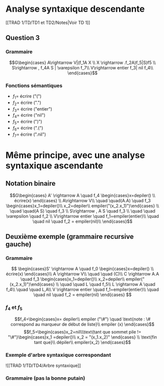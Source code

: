 # Analyse syntaxique descendante
[[TRAD 1/TD/TD1 et TD2/Notes|Voir TD 1]]
## Question 3
### Grammaire
$$G\begin{cases}
A\rightarrow V|(f_1A X \\
X \rightarrow .f_2A)f_5|S)f5 \\
S\rightarrow , f_4A S | \varepsilon  f_7\\ 
V\rightarrow entier f_3| nil f_4\\ 
\end{cases}$$

### Fonctions sémantiques
- $f_1=$ écrire ("(")
- $f_2=$ écrire (".")
- $f_3=$ écrire ("entier")
- $f_4=$ écrire ("nil")
- $f_5=$ écrire (")")
- $f_6=$ écrire (".(")
- $f_7=$ écrire (".nil")
# Même principe, avec une analyse syntaxique ascendante
## Notation binaire
$$G\begin{cases}
A' \rightarrow A \quad f_4 \begin{cases}x=depiler() \\
écrire(x)
\end{cases} \\
A\rightarrow V\\
\quad \quad(A.A) \quad f_3 \begin{cases}x_1=depiler()\\
x_2=depiler\\
empiler("(x_2.x_1)")\end{cases} \\
\quad \quad(A S) \quad f_3 \\
S\rightarrow , A S \quad f_3 \\
\quad \quad \varepsilon \quad f_2  \\ 
V\rightarrow entier \quad f_1=empiler(entier)\\
\quad \quad nil \quad f_2 = empiler(nil)\\ 
\end{cases}$$
## Deuxième exemple (grammaire recursive gauche)
### Grammaire
$$ \begin{cases}S' \rightarrow A  \quad f_0 \begin{cases}x=depiler() \\
écrire(x)
\end{cases}\\
A \rightarrow V\\
\quad \quad (C)\\
C \rightarrow A.A \quad f_3 \begin{cases}x_1=depiler()\\
x_2=depiler\\
empiler("(x_2.x_1)")\end{cases} \\
\quad \quad L  \quad f_5\\
L \rightarrow  A \quad f_4\\
\quad \quad L,A\\
V \rightarrow entier \quad f_1=empiler(entier)\\
\quad \quad nil \quad f_2 = empiler(nil) \end{cases}
$$
### $f_4$ et  $f_5$
$$f_4=\begin{cases}x= depiler\\
empiler ("\#") \quad \text{note : \# correspond au marqueur de début de liste}\\
empiler (x)
\end{cases}$$ $$f_5=\begin{cases}x_2=nil\\\text{tant que sommet pile != "\#"}\begin{cases}x_1 =depiler()\\
x_2 = "(x_1.x_2)"
\end{cases} \\
\text{fin tant que}\\
dépiler\\
empiler(x_2)
\end{cases}$$
### Exemple d'arbre syntaxique correspondant
![[TRAD 1/TD/TD4/Arbre syntaxique]]

### Grammaire (pas la bonne putain)

